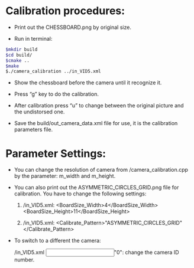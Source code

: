 # Calibration procedures:

- Print out the CHESSBOARD.png by original size.

- Run in terminal:

```sh
$mkdir build
$cd build/
$cmake ..
$make
$./camera_calibration ../in_VID5.xml
```

- Show the chessboard before the camera until it recognize it.

- Press “g” key to do the calibration.

- After calibration press “u” to change between the original picture and the undistorsed one.

- Save the build/out_camera_data.xml file for use, it is the calibration parameters file.

# Parameter Settings:
- You can change the resolution of camera from /camera_calibration.cpp by the parameter: m_width and m_height.

- You can also print out the ASYMMETRIC_CIRCLES_GRID.png file for calibration. You have to change the following settings:

    1. /in_VID5.xml: <BoardSize_Width>4</BoardSize_Width><BoardSize_Height>11</BoardSize_Height>

    2. /in_VID5.xml: <Calibrate_Pattern>"ASYMMETRIC_CIRCLES_GRID"</Calibrate_Pattern>

- To switch to a different the camera: 

    /in_VID5.xml <Input>"0"</Input>: change the camera ID number.
